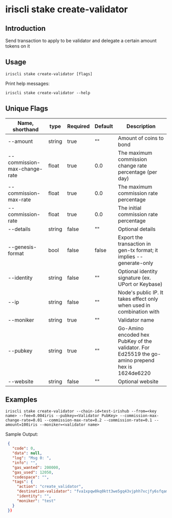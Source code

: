 # iriscli stake create-validator

## Introduction

Send transaction to apply to be validator and delegate a certain amount tokens on it

## Usage

```
iriscli stake create-validator [flags]
```

Print help messages:
```
iriscli stake create-validator --help
```

## Unique Flags

| Name, shorthand              | type   | Required | Default  | Description                                                         |
| ---------------------------- | -----  | -------- | -------- | ------------------------------------------------------------------- |
| --amount                     | string | true     | ""       | Amount of coins to bond |
| --commission-max-change-rate | float  | true     | 0.0      | The maximum commission change rate percentage (per day)|
| --commission-max-rate        | float  | true     | 0.0      | The maximum commission rate percentage |
| --commission-rate            | float  | true     | 0.0      | The initial commission rate percentage |
| --details                    | string | false    | ""       | Optional details |
| --genesis-format             | bool   | false    | false    | Export the transaction in gen-tx format; it implies --generate-only |
| --identity                   | string | false    | ""       | Optional identity signature (ex. UPort or Keybase) |
| --ip                         | string | false    | ""       | Node's public IP. It takes effect only when used in combination with |
| --moniker                    | string | true     | ""       | Validator name |
| --pubkey                     | string | true     | ""       | Go-Amino encoded hex PubKey of the validator. For Ed25519 the go-amino prepend hex is 1624de6220 |
| --website                    | string | false    | ""       | Optional website |

## Examples

```
iriscli stake create-validator --chain-id=test-irishub --from=<key name> --fee=0.004iris --pubkey=<Validator PubKey> --commission-max-change-rate=0.01 --commission-max-rate=0.2 --commission-rate=0.1 --amount=100iris --moniker=<validator name>
```
Sample Output:

```json
 {
   "code": 0,
   "data": null,
   "log": "Msg 0: ",
   "info": "",
   "gas_wanted": 200000,
   "gas_used": 12050,
   "codespace": "",
   "tags": {
     "action": "create_validator",
     "destination-validator": "fva1xpqw0kq0ktt3we5gq43vjphh7xcjfy6sfqamll",
     "identity": "",
     "moniker": "test"
   }
 })
```